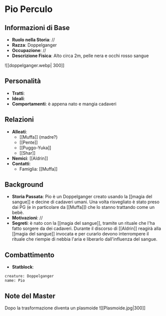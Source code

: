 # Pio Perculo

## Informazioni di Base

- **Ruolo nella Storia**: //
- **Razza**: Doppelganger
- **Occupazione**: //
- **Descrizione Fisica**: Alto circa 2m, pelle nera e occhi rosso sangue

![[doppelganger.webp| 300]]

## Personalità

- **Tratti**:
- **Ideali**:
- **Comportamenti**: è appena nato e mangia cadaveri

## Relazioni

- **Alleati**:
    - [[Muffa]] (madre?) 
    - [[Pente]] 
    - [[Puggo-Yuka]] 
    - [[Shar]]
- **Nemici**: [[Aldrin]]
- **Contatti**:
    - Famiglia: [[Muffa]]

## Background

- **Storia Passata**: Pio è un Doppelganger creato usando la [[magia del sangue]] e decine di cadaveri umani. Una volta risvegliato è stato preso dai PG (e in particolare da [[Muffa]]) che lo stanno trattando come un bebè.
- **Motivazioni**: //
- **Segreti**: è nato con la [[magia del sangue]], tramite un rituale che l'ha fatto sorgere da dei cadaveri. Durante il discorso di [[Aldrin]] reagirà alla [[magia del sangue]] invocata e per curarlo devono interrompere il rituale che riempie di nebbia l'aria e liberarlo dall'influenza del sangue.

## Combattimento

- **Statblock**:
```statblock 
creature: Doppelganger 
name: Pio 
```
## Note del Master
Dopo la trasformazione diventa un plasmoide
![[Plasmoide.jpg|300]]
